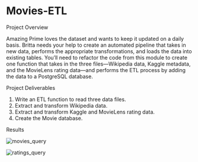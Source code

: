 # Movies-ETL

Project Overview


Amazing Prime loves the dataset and wants to keep it updated on a daily basis. Britta needs your help to create an automated pipeline that takes in new data, performs the appropriate transformations, and loads the data into existing tables. You’ll need to refactor the code from this module to create one function that takes in the three files—Wikipedia data, Kaggle metadata, and the MovieLens rating data—and performs the ETL process by adding the data to a PostgreSQL database.

Project Deliverables


 1. Write an ETL function to read three data files.
 2. Extract and transform Wikipedia data.
 3. Extract and transform Kaggle and MovieLens rating data.
 4. Create the Movie database.

Results

![movies_query](https://user-images.githubusercontent.com/74233163/109625132-9122e180-7b04-11eb-9971-349821a6c652.png)


![ratings_query](https://user-images.githubusercontent.com/74233163/109625135-91bb7800-7b04-11eb-9dac-23c9708f705a.png)
